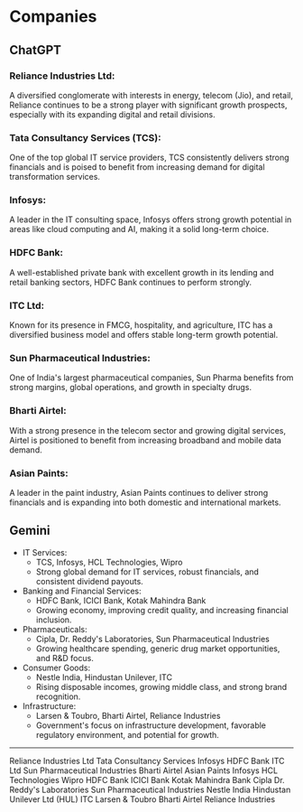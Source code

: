 # Companies

## ChatGPT

### Reliance Industries Ltd:
A diversified conglomerate with interests in energy, telecom (Jio), and retail, Reliance continues to be a strong player with significant growth prospects, especially with its expanding digital and retail divisions.

### Tata Consultancy Services (TCS):
One of the top global IT service providers, TCS consistently delivers strong financials and is poised to benefit from increasing demand for digital transformation services.

### Infosys:
A leader in the IT consulting space, Infosys offers strong growth potential in areas like cloud computing and AI, making it a solid long-term choice.

### HDFC Bank:
A well-established private bank with excellent growth in its lending and retail banking sectors, HDFC Bank continues to perform strongly.

### ITC Ltd:
Known for its presence in FMCG, hospitality, and agriculture, ITC has a diversified business model and offers stable long-term growth potential.

### Sun Pharmaceutical Industries:
One of India's largest pharmaceutical companies, Sun Pharma benefits from strong margins, global operations, and growth in specialty drugs.

### Bharti Airtel:
With a strong presence in the telecom sector and growing digital services, Airtel is positioned to benefit from increasing broadband and mobile data demand.

### Asian Paints:
A leader in the paint industry, Asian Paints continues to deliver strong financials and is expanding into both domestic and international markets.

## Gemini

- IT Services:
    * TCS, Infosys, HCL Technologies, Wipro
    * Strong global demand for IT services, robust financials, and consistent dividend payouts.
- Banking and Financial Services:
    * HDFC Bank, ICICI Bank, Kotak Mahindra Bank
    * Growing economy, improving credit quality, and increasing financial inclusion.
- Pharmaceuticals:
    * Cipla, Dr. Reddy's Laboratories, Sun Pharmaceutical Industries
    * Growing healthcare spending, generic drug market opportunities, and R&D focus.
- Consumer Goods:
    * Nestle India, Hindustan Unilever, ITC
    * Rising disposable incomes, growing middle class, and strong brand recognition.
- Infrastructure:
    * Larsen & Toubro, Bharti Airtel, Reliance Industries
    * Government's focus on infrastructure development, favorable regulatory environment, and potential for growth.


---
Reliance Industries Ltd
Tata Consultancy Services
Infosys
HDFC Bank
ITC Ltd
Sun Pharmaceutical Industries
Bharti Airtel
Asian Paints
Infosys
HCL Technologies
Wipro
HDFC Bank
ICICI Bank
Kotak Mahindra Bank
Cipla
Dr. Reddy's Laboratories
Sun Pharmaceutical Industries
Nestle India
Hindustan Unilever Ltd (HUL)
ITC
Larsen & Toubro
Bharti Airtel
Reliance Industries